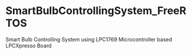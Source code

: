 # SmartBulbControllingSystem_FreeRTOS
Smart Bulb Controlling System using LPC1769 Microcontroller based LPCXpresso Board

